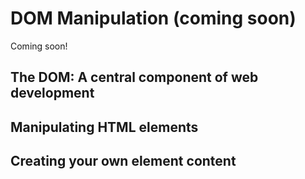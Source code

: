 # DOM Manipulation (coming soon)

Coming soon!


## The DOM: A central component of web development


## Manipulating HTML elements


## Creating your own element content
